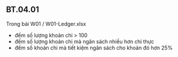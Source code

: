 
## BT.04.01
Trong bài W01 / W01-Ledger.xlsx  
- đếm số lượng khoản chi > 100
- đếm số lượng khoản chi mà ngân sách nhiều hơn chi thực
- đếm số khoản chi mà tiết kiệm ngân sách cho khoản đó hơn 25%

